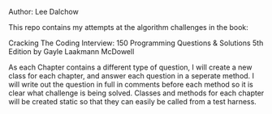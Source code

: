 ﻿Author: Lee Dalchow

This repo contains my attempts at the algorithm challenges in the book:

Cracking The Coding Interview: 150 Programming Questions & Solutions 5th Edition by Gayle Laakmann McDowell

As each Chapter contains a different type of question, I will create a new class for each chapter, and answer each question in a seperate method.
I will write out the question in full in comments before each method so it is clear what challenge is being solved.
Classes and methods for each chapter will be created static so that they can easily be called from a test harness.